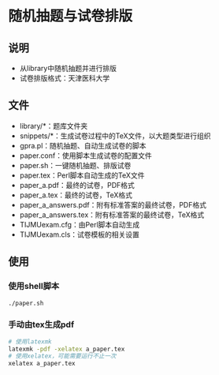 # 随机抽题与试卷排版

## 说明
* 从library中随机抽题并进行排版
* 试卷排版格式：天津医科大学

## 文件
* library/*：题库文件夹
* snippets/*：生成试卷过程中的TeX文件，以大题类型进行组织
* gpra.pl：随机抽题、自动生成试卷的脚本
* paper.conf：使用脚本生成试卷的配置文件
* paper.sh：一键随机抽题、排版试卷
* paper.tex：Perl脚本自动生成的TeX文件
* paper_a.pdf：最终的试卷，PDF格式
* paper_a.tex：最终的试卷，TeX格式
* paper_a_answers.pdf：附有标准答案的最终试卷，PDF格式
* paper_a_answers.tex：附有标准答案的最终试卷，TeX格式
* TIJMUexam.cfg：由Perl脚本自动生成
* TIJMUexam.cls：试卷模板的相关设置

## 使用
### 使用shell脚本
```bash
./paper.sh
```

### 手动由tex生成pdf
```bash
# 使用latexmk
latexmk -pdf -xelatex a_paper.tex
# 使用xelatex，可能需要运行不止一次
xelatex a_paper.tex
```


